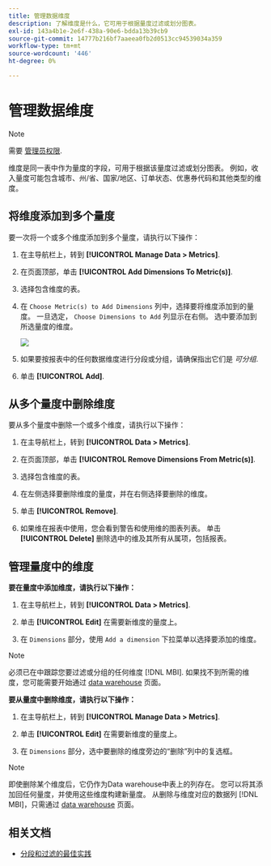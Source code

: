 ```yaml
---
title: 管理数据维度
description: 了解维度是什么，它可用于根据量度过滤或划分图表。
exl-id: 143a4b1e-2e6f-438a-90e6-bdda13b39cb9
source-git-commit: 14777b216bf7aaeea0fb2d0513cc94539034a359
workflow-type: tm+mt
source-wordcount: '446'
ht-degree: 0%

---
```


# 管理数据维度

>[!NOTE]
>
>需要 [管理员权限](../../administrator/user-management/user-management.md).

维度是同一表中作为量度的字段，可用于根据该量度过滤或划分图表。 例如，收入量度可能包含城市、州/省、国家/地区、订单状态、优惠券代码和其他类型的维度。

## 将维度添加到多个量度

要一次将一个或多个维度添加到多个量度，请执行以下操作：

1. 在主导航栏上，转到 **[!UICONTROL Manage Data > Metrics]**.

1. 在页面顶部，单击 **[!UICONTROL Add Dimensions To Metric(s)]**.

1. 选择包含维度的表。

1. 在 `Choose Metric(s) to Add Dimensions` 列中，选择要将维度添加到的量度。 一旦选定， `Choose Dimensions to Add` 列显示在右侧。 选中要添加到所选量度的维度。

   ![](../../assets/Add_Dimensions.png)

1. 如果要按报表中的任何数据维度进行分段或分组，请确保指出它们是 _可分组_.

1. 单击 **[!UICONTROL Add]**.

## 从多个量度中删除维度

要从多个量度中删除一个或多个维度，请执行以下操作：

1. 在主导航栏上，转到 **[!UICONTROL Data > Metrics]**.

1. 在页面顶部，单击 **[!UICONTROL Remove Dimensions From Metric(s)]**.

1. 选择包含维度的表。

1. 在左侧选择要删除维度的量度，并在右侧选择要删除的维度。

1. 单击 **[!UICONTROL Remove]**.

1. 如果维在报表中使用，您会看到警告和使用维的图表列表。 单击 **[!UICONTROL Delete]** 删除选中的维及其所有从属项，包括报表。

## 管理量度中的维度

**要在量度中添加维度，请执行以下操作：**

1. 在主导航栏上，转到 **[!UICONTROL Data > Metrics]**.

1. 单击 **[!UICONTROL Edit]** 在需要新维度的量度上。

1. 在 `Dimensions` 部分，使用 `Add a dimension` 下拉菜单以选择要添加的维度。

>[!NOTE]
>
>必须已在中跟踪您要过滤或分组的任何维度 [!DNL MBI]. 如果找不到所需的维度，您可能需要开始通过 [data warehouse](../data-warehouse-mgr/tour-dwm.md) 页面。


**要从量度中删除维度，请执行以下操作：**

1. 在主导航栏上，转到 **[!UICONTROL Manage Data > Metrics]**.

1. 单击 **[!UICONTROL Edit]** 在需要新维度的量度上。

1. 在 `Dimensions` 部分，选中要删除的维度旁边的“删除”列中的复选框。

>[!NOTE]
>
>即使删除某个维度后，它仍作为Data warehouse中表上的列存在。 您可以将其添加回任何量度，并使用这些维度构建新量度。 从删除与维度对应的数据列 [!DNL MBI]，只需通过 [data warehouse](../data-warehouse-mgr/tour-dwm.md) 页面。

## 相关文档

* [分段和过滤的最佳实践](../../best-practices/segment-filter.md)
